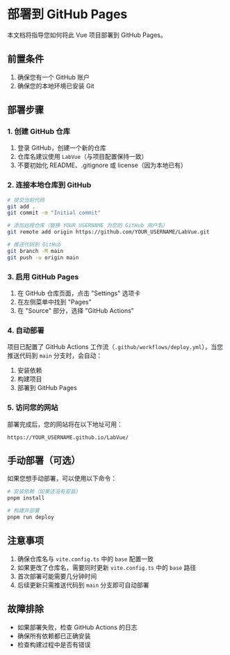 # 部署到 GitHub Pages

本文档将指导您如何将此 Vue 项目部署到 GitHub Pages。

## 前置条件

1. 确保您有一个 GitHub 账户
2. 确保您的本地环境已安装 Git

## 部署步骤

### 1. 创建 GitHub 仓库

1. 登录 GitHub，创建一个新的仓库
2. 仓库名建议使用 `LabVue`（与项目配置保持一致）
3. 不要初始化 README、.gitignore 或 license（因为本地已有）

### 2. 连接本地仓库到 GitHub

```bash
# 提交当前代码
git add .
git commit -m "Initial commit"

# 添加远程仓库（替换 YOUR_USERNAME 为您的 GitHub 用户名）
git remote add origin https://github.com/YOUR_USERNAME/LabVue.git

# 推送代码到 GitHub
git branch -M main
git push -u origin main
```

### 3. 启用 GitHub Pages

1. 在 GitHub 仓库页面，点击 "Settings" 选项卡
2. 在左侧菜单中找到 "Pages"
3. 在 "Source" 部分，选择 "GitHub Actions"

### 4. 自动部署

项目已配置了 GitHub Actions 工作流（`.github/workflows/deploy.yml`），当您推送代码到 `main` 分支时，会自动：

1. 安装依赖
2. 构建项目
3. 部署到 GitHub Pages

### 5. 访问您的网站

部署完成后，您的网站将在以下地址可用：
```
https://YOUR_USERNAME.github.io/LabVue/
```

## 手动部署（可选）

如果您想手动部署，可以使用以下命令：

```bash
# 安装依赖（如果还没有安装）
pnpm install

# 构建并部署
pnpm run deploy
```

## 注意事项

1. 确保仓库名与 `vite.config.ts` 中的 `base` 配置一致
2. 如果更改了仓库名，需要同时更新 `vite.config.ts` 中的 `base` 路径
3. 首次部署可能需要几分钟时间
4. 后续更新只需推送代码到 `main` 分支即可自动部署

## 故障排除

- 如果部署失败，检查 GitHub Actions 的日志
- 确保所有依赖都已正确安装
- 检查构建过程中是否有错误